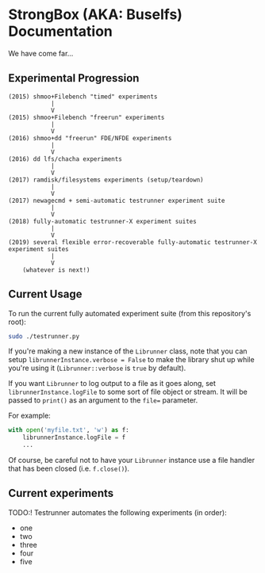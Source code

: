# StrongBox (AKA: Buselfs) Documentation

We have come far...

## Experimental Progression

```
(2015) shmoo+Filebench "timed" experiments
            |
            V
(2015) shmoo+Filebench "freerun" experiments
            |
            V
(2016) shmoo+dd "freerun" FDE/NFDE experiments
            |
            V
(2016) dd lfs/chacha experiments
            |
            V
(2017) ramdisk/filesystems experiments (setup/teardown)
            |
            V
(2017) newagecmd + semi-automatic testrunner experiment suite
            |
            V
(2018) fully-automatic testrunner-X experiment suites
            |
            V
(2019) several flexible error-recoverable fully-automatic testrunner-X experiment suites
            |
            V
    (whatever is next!)
```

## Current Usage

To run the current fully automated experiment suite (from this repository's
root):

```bash
sudo ./testrunner.py
```

If you're making a new instance of the `Librunner` class, note that you can
setup `librunnerInstance.verbose = False` to make the library shut up while
you're using it (`Librunner::verbose` is `true` by default).

If you want `Librunner` to log output to a file as it goes along, set
`librunnerInstance.logFile` to some sort of file object or stream. It will
be passed to `print()` as an argument to the `file=` parameter.

For example:

```python
with open('myfile.txt', 'w') as f:
    librunnerInstance.logFile = f
    ...
```

Of course, be careful not to have your `Librunner` instance use a file handler
that has been closed (i.e. `f.close()`).

## Current experiments

TODO:!
Testrunner automates the following experiments (in order):

- one
- two
- three
- four
- five
